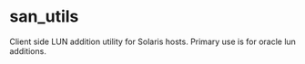 # san_utils

Client side LUN addition utility for Solaris hosts. Primary use is for oracle lun additions.
